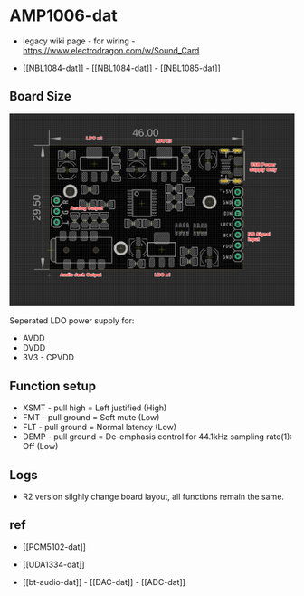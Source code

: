
# AMP1006-dat

- legacy wiki page - for wiring - https://www.electrodragon.com/w/Sound_Card

- [[NBL1084-dat]] - [[NBL1084-dat]] - [[NBL1085-dat]]


## Board Size 

![](2024-09-05-17-05-06.png)

Seperated LDO power supply for: 
- AVDD
- DVDD
- 3V3 - CPVDD


## Function setup 

- XSMT - pull high = Left justified (High)
- FMT - pull ground = Soft mute (Low)
- FLT - pull ground = Normal latency (Low)
- DEMP - pull ground = De-emphasis control for 44.1kHz sampling rate(1): Off (Low)

## Logs 

- R2 version silghly change board layout, all functions remain the same.


## ref 

- [[PCM5102-dat]]

- [[UDA1334-dat]]


- [[bt-audio-dat]] - [[DAC-dat]] - [[ADC-dat]]

